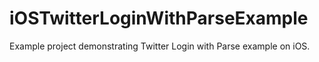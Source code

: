 iOSTwitterLoginWithParseExample
===============================

Example project demonstrating Twitter Login with Parse example on iOS. 
